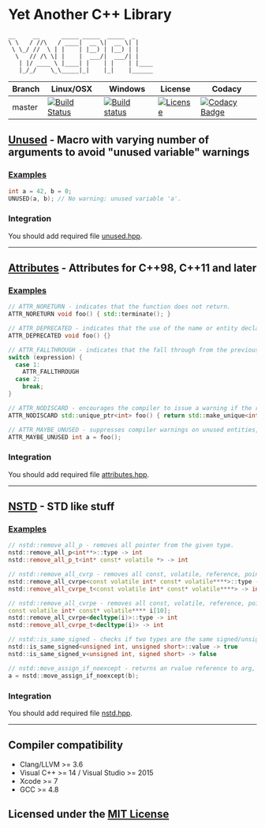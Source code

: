 # Yet Another C++ Library

```text
__     __      _____ _____  _____  _
\ \   / //\   / ____|  __ \|  __ \| |
 \ \_/ //  \ | |    | |__) | |__) | |
  \   // /\ \| |    |  ___/|  ___/| |
   | |/ ____ \ |____| |    | |    | |____
   |_/_/    \_\_____|_|    |_|    |______
```

Branch | Linux/OSX | Windows | License | Codacy
-------|-----------|---------|---------|-------
master |[![Build Status](https://travis-ci.org/Neargye/yacppl.svg?branch=master)](https://travis-ci.org/Neargye/yacppl)|[![Build status](https://ci.appveyor.com/api/projects/status/7dmf3ri22cxfoaxm/branch/master?svg=true)](https://ci.appveyor.com/project/Neargye/yacppl/branch/master)|[![License](https://img.shields.io/github/license/Neargye/yacppl.svg)](LICENSE)|[![Codacy Badge](https://api.codacy.com/project/badge/Grade/70dfd3b3bb14434a8abffd1bb9fb593c)](https://www.codacy.com/app/Neargye/yacppl?utm_source=github.com&amp;utm_medium=referral&amp;utm_content=Neargye/yacppl&amp;utm_campaign=Badge_Grade)

## [Unused](include/unused.hpp) - Macro with varying number of arguments to avoid "unused variable" warnings

### [Examples](example/unused_example.cpp)
```cpp
int a = 42, b = 0;
UNUSED(a, b); // No warning: unused variable 'a'.
```

### Integration

You should add required file [unused.hpp](include/unused.hpp).

----

## [Attributes](include/attributes.hpp) - Attributes for C++98, C++11 and later

### [Examples](example/attributes_example.cpp)
```cpp
// ATTR_NORETURN - indicates that the function does not return.
ATTR_NORETURN void foo() { std::terminate(); }

// ATTR_DEPRECATED - indicates that the use of the name or entity declared with this attribute is allowed, but discouraged for some reason.
ATTR_DEPRECATED void foo() {}

// ATTR_FALLTHROUGH - indicates that the fall through from the previous case label is intentional and should not be diagnosed by a compiler that warns on fall-through.
switch (expression) {
  case 1:
    ATTR_FALLTHROUGH
  case 2:
    break;
}

// ATTR_NODISCARD - encourages the compiler to issue a warning if the return value is discarded.
ATTR_NODISCARD std::unique_ptr<int> foo() { return std::make_unique<int>(42); }

// ATTR_MAYBE_UNUSED - suppresses compiler warnings on unused entities, if any.
ATTR_MAYBE_UNUSED int a = foo();
```

### Integration

You should add required file [attributes.hpp](include/attributes.hpp).

----

## [NSTD](include/nstd.hpp) - STD like stuff

### [Examples](example/nstd_example.cpp)
```cpp
// nstd::remove_all_p - removes all pointer from the given type.
nstd::remove_all_p<int**>::type -> int
nstd::remove_all_p_t<int* const* volatile *> -> int

// nstd::remove_all_cvrp - removes all const, volatile, reference, pointer specifiers from the given type.
nstd::remove_all_cvrpe<const volatile int* const* volatile****>::type -> int
nstd::remove_all_cvrpe_t<const volatile int* const* volatile****> -> int

// nstd::remove_all_cvrpe - removes all const, volatile, reference, pointer, array extents specifiers from the given type.
const volatile int* const* volatile**** i[10];
nstd::remove_all_cvrpe<decltype(i)>::type -> int
nstd::remove_all_cvrpe_t<decltype(i)> -> int

// nstd::is_same_signed - checks if two types are the same signed/unsigned.
nstd::is_same_signed<unsigned int, unsigned short>::value -> true
nstd::is_same_signed_v<unsigned int, signed short> -> false

// nstd::move_assign_if_noexcept - returns an rvalue reference to arg, unless copy assign is a better option than move assign to provide at least a strong exception guarantee.
a = nstd::move_assign_if_noexcept(b);
```

### Integration

You should add required file [nstd.hpp](include/nstd.hpp).

----

## Compiler compatibility

* Clang/LLVM >= 3.6
* Visual C++ >= 14 / Visual Studio >= 2015
* Xcode >= 7
* GCC >= 4.8

## Licensed under the [MIT License](LICENSE)
